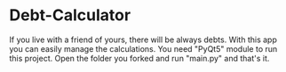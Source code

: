 # Debt-Calculator
 If you live with a friend of yours, there will be always debts. With this app you can easily manage the calculations.
 You need "PyQt5" module to run this project.
 Open the folder you forked and run "main.py" and that's it.
